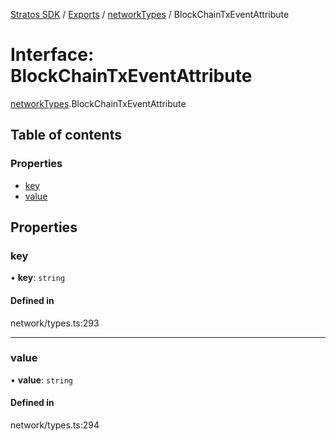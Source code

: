 [Stratos SDK](../README.md) / [Exports](../modules.md) / [networkTypes](../modules/networkTypes.md) / BlockChainTxEventAttribute

# Interface: BlockChainTxEventAttribute

[networkTypes](../modules/networkTypes.md).BlockChainTxEventAttribute

## Table of contents

### Properties

- [key](networkTypes.BlockChainTxEventAttribute.md#key)
- [value](networkTypes.BlockChainTxEventAttribute.md#value)

## Properties

### key

• **key**: `string`

#### Defined in

network/types.ts:293

___

### value

• **value**: `string`

#### Defined in

network/types.ts:294
